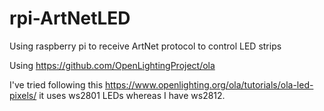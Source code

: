 # rpi-ArtNetLED
Using raspberry pi to receive ArtNet protocol to control LED strips

Using https://github.com/OpenLightingProject/ola

I've tried following this https://www.openlighting.org/ola/tutorials/ola-led-pixels/
it uses ws2801 LEDs whereas I have ws2812.
